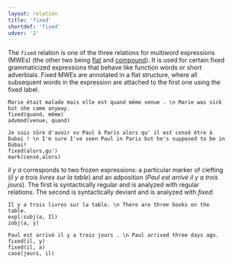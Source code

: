 ```yaml
---
layout: relation
title: 'fixed'
shortdef: 'fixed'
udver: '2'
---
```


The `fixed` relation is one of the three relations for multiword expressions (MWEs) (the other two being [flat]() and [compound]()).
It is used for certain fixed grammaticized expressions that behave like function words or short adverbials.
Fixed MWEs are annotated in a flat structure, where all subsequent words in the expression are attached to the first one using the fixed label.

~~~ sdparse
Marie était malade mais elle est quand même venue . \n Marie was sick but she came anyway.
fixed(quand, même)
advmod(venue, quand)
~~~

~~~ sdparse
Je suis sûre d'avoir vu Paul à Paris alors qu' il est censé être à Dubai ! \n I'm sure I've seen Paul in Paris but he's supposed to be in Dubai!
fixed(alors,qu')
mark(censé,alors)
~~~

_il y a_ corresponds to two frozen expressions: a particular marker of clefting (_il y a trois livres sur la table_) and an adposition (_Paul est arrivé il y a trois jours_).
The first is syntactically regular and is analyzed with regular relations.
The second is syntactically deviant and is analyzed with _fixed_:

~~~ sdparse
Il y a trois livres sur la table. \n There are three books on the table.
expl:subj(a, Il)
iobj(a, y)
~~~

~~~ sdparse
Paul est arrivé il y a trois jours . \n Paul arrived three days ago.
fixed(il, y)
fixed(il, a)
case(jours, il)
~~~
<!-- Interlanguage links updated So kvě 14 19:03:35 CEST 2022 -->
